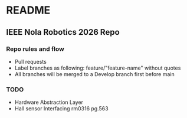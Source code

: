 # README 

## IEEE Nola Robotics 2026 Repo

### Repo rules and flow

- Pull requests
- Label branches as following: feature/"feature-name" without quotes
- All branches will be merged to a Develop branch first before main

### TODO

- Hardware Abstraction Layer
- Hall sensor Interfacing rm0316 pg.563

